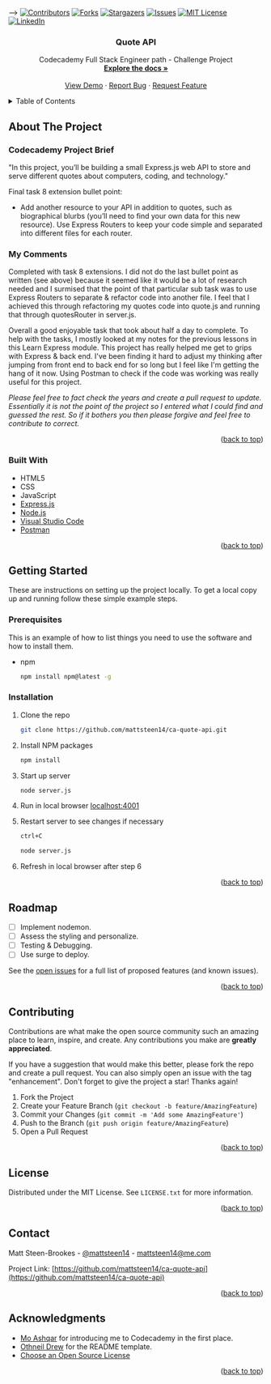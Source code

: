 
<a name="readme-top"></a>

-->
[![Contributors][contributors-shield]][contributors-url]
[![Forks][forks-shield]][forks-url]
[![Stargazers][stars-shield]][stars-url]
[![Issues][issues-shield]][issues-url]
[![MIT License][license-shield]][license-url]
[![LinkedIn][linkedin-shield]][linkedin-url]

<h3 align="center">Quote API</h3>

  <p align="center">
    Codecademy Full Stack Engineer path - Challenge Project
    <br />
    <a href="https://github.com/mattsteen14/ca-quote-api"><strong>Explore the docs »</strong></a>
    <br />
    <br />
    <a href="https://github.com/mattsteen14/ca-quote-api">View Demo</a>
    ·
    <a href="https://github.com/mattsteen14/ca-quote-api/issues/new?labels=bug&template=bug-report---.md">Report Bug</a>
    ·
    <a href="https://github.com/mattsteen14/ca-quote-api/issues/new?labels=enhancement&template=feature-request---.md">Request Feature</a>
  </p>
</div>


<!-- TABLE OF CONTENTS -->
<details>
  <summary>Table of Contents</summary>
  <ol>
    <li>
      <a href="#about-the-project">About The Project</a>
      <ul>
        <li><a href="#built-with">Built With</a></li>
      </ul>
    </li>
    <li>
      <a href="#getting-started">Getting Started</a>
      <ul>
        <li><a href="#prerequisites">Prerequisites</a></li>
        <li><a href="#installation">Installation</a></li>
      </ul>
    </li>
    <li><a href="#roadmap">Roadmap</a></li>
    <li><a href="#contributing">Contributing</a></li>
    <li><a href="#license">License</a></li>
    <li><a href="#contact">Contact</a></li>
    <li><a href="#acknowledgments">Acknowledgments</a></li>
  </ol>
</details>



<!-- ABOUT THE PROJECT -->
## About The Project

### Codecademy Project Brief

"In this project, you’ll be building a small Express.js web API to store and serve different quotes about computers, coding, and technology."

Final task 8 extension bullet point:
* Add another resource to your API in addition to quotes, such as biographical blurbs (you’ll need to find your own data for this new resource). Use Express Routers to keep your code simple and separated into different files for each router.

### My Comments

Completed with task 8 extensions. I did not do the last bullet point as written (see above) because it seemed like it would be a lot of research needed and I surmised that the point of that particular sub task was to use Express Routers to separate & refactor code into another file. I feel that I achieved this through refactoring my quotes code into quote.js and running that through quotesRouter in server.js. 

Overall a good enjoyable task that took about half a day to complete. To help with the tasks, I mostly looked at my notes for the previous lessons in this Learn Express module. This project has really helped me get to grips with Express & back end. I've been finding it hard to adjust my thinking after jumping from front end to back end for so long but I feel like I'm getting the hang of it now. Using Postman to check if the code was working was really useful for this project.

*Please feel free to fact check the years and create a pull request to update. Essentially it is not the point of the project so I entered what I could find and guessed the rest. So if it bothers you then please forgive and feel free to contribute to correct.*

<p align="right">(<a href="#readme-top">back to top</a>)</p>


### Built With

- HTML5
- CSS
- JavaScript
- [Express.js](http://expressjs.com/)
- [Node.js](https://nodejs.org/en)
- [Visual Studio Code](https://code.visualstudio.com)
- [Postman](http://postman.com)

<p align="right">(<a href="#readme-top">back to top</a>)</p>



<!-- GETTING STARTED -->
## Getting Started

These are instructions on setting up the project locally.
To get a local copy up and running follow these simple example steps.

### Prerequisites

This is an example of how to list things you need to use the software and how to install them.
* npm
  ```sh
  npm install npm@latest -g
  ```

### Installation

<!-- 1. Get a free API Key at [https://example.com](https://example.com) -->
1. Clone the repo
   ```sh
   git clone https://github.com/mattsteen14/ca-quote-api.git
   ```
2. Install NPM packages
   ```sh
   npm install
   ```
3. Start up server
   ```sh
   node server.js
   ```
4. Run in local browser
[localhost:4001](http://localhost:4001/)

5. Restart server to see changes if necessary
   ```sh
   ctrl+C
   ```
   ```sh
   node server.js
   ```
6. Refresh in local browser after step 6

<p align="right">(<a href="#readme-top">back to top</a>)</p>

<!-- ROADMAP -->
## Roadmap

- [ ] Implement nodemon.
- [ ] Assess the styling and personalize.
- [ ] Testing & Debugging.
- [ ] Use surge to deploy.

See the [open issues](https://github.com/mattsteen14/ca-quote-api/issues) for a full list of proposed features (and known issues).

<p align="right">(<a href="#readme-top">back to top</a>)</p>



<!-- CONTRIBUTING -->
## Contributing

Contributions are what make the open source community such an amazing place to learn, inspire, and create. Any contributions you make are **greatly appreciated**.

If you have a suggestion that would make this better, please fork the repo and create a pull request. You can also simply open an issue with the tag "enhancement".
Don't forget to give the project a star! Thanks again!

1. Fork the Project
2. Create your Feature Branch (`git checkout -b feature/AmazingFeature`)
3. Commit your Changes (`git commit -m 'Add some AmazingFeature'`)
4. Push to the Branch (`git push origin feature/AmazingFeature`)
5. Open a Pull Request

<p align="right">(<a href="#readme-top">back to top</a>)</p>



<!-- LICENSE -->
## License

Distributed under the MIT License. See `LICENSE.txt` for more information.

<p align="right">(<a href="#readme-top">back to top</a>)</p>



<!-- CONTACT -->
## Contact

Matt Steen-Brookes - [@mattsteen14](https://twitter.com/mattsteen14) - mattsteen14@me.com

Project Link: [https://github.com/mattsteen14/ca-quote-api](https://github.com/mattsteen14/ca-quote-api)

<p align="right">(<a href="#readme-top">back to top</a>)</p>



<!-- ACKNOWLEDGMENTS -->
## Acknowledgments

* [Mo Ashqar](https://github.com/ashqar) for introducing me to Codecademy in the first place. 
* [Othneil Drew](https://github.com/othneildrew) for the README template.
* [Choose an Open Source License](https://choosealicense.com)

<p align="right">(<a href="#readme-top">back to top</a>)</p>



<!-- MARKDOWN LINKS & IMAGES -->
<!-- https://www.markdownguide.org/basic-syntax/#reference-style-links -->
[contributors-shield]: https://img.shields.io/github/contributors/mattsteen14/ca-quote-api.svg?style=for-the-badge
[contributors-url]: https://github.com/mattsteen14/ca-quote-api/graphs/contributors
[forks-shield]: https://img.shields.io/github/forks/mattsteen14/ca-quote-api.svg?style=for-the-badge
[forks-url]: https://github.com/mattsteen14/ca-quote-api/network/members
[stars-shield]: https://img.shields.io/github/stars/mattsteen14/ca-quote-api.svg?style=for-the-badge
[stars-url]: https://github.com/mattsteen14/ca-quote-api/stargazers
[issues-shield]: https://img.shields.io/github/issues/mattsteen14/ca-quote-api.svg?style=for-the-badge
[issues-url]: https://github.com/mattsteen14/ca-quote-api/issues
[license-shield]: https://img.shields.io/github/license/mattsteen14/ca-quote-api.svg?style=for-the-badge
[license-url]: https://github.com/mattsteen14/ca-quote-api/blob/main/LICENSE
[linkedin-shield]: https://img.shields.io/badge/-LinkedIn-black.svg?style=for-the-badge&logo=linkedin&colorB=555
[linkedin-url]: https://www.linkedin.com/in/mattsteen14
[product-screenshot]: /portfolio/resources/images/PortfolioScreenshot.png
[Next.js]: https://img.shields.io/badge/next.js-000000?style=for-the-badge&logo=nextdotjs&logoColor=white
[Next-url]: https://nextjs.org/
[React.js]: https://img.shields.io/badge/React-20232A?style=for-the-badge&logo=react&logoColor=61DAFB
[React-url]: https://reactjs.org/
[Vue.js]: https://img.shields.io/badge/Vue.js-35495E?style=for-the-badge&logo=vuedotjs&logoColor=4FC08D
[Vue-url]: https://vuejs.org/
[Angular.io]: https://img.shields.io/badge/Angular-DD0031?style=for-the-badge&logo=angular&logoColor=white
[Angular-url]: https://angular.io/
[Svelte.dev]: https://img.shields.io/badge/Svelte-4A4A55?style=for-the-badge&logo=svelte&logoColor=FF3E00
[Svelte-url]: https://svelte.dev/
[Laravel.com]: https://img.shields.io/badge/Laravel-FF2D20?style=for-the-badge&logo=laravel&logoColor=white
[Laravel-url]: https://laravel.com
[Bootstrap.com]: https://img.shields.io/badge/Bootstrap-563D7C?style=for-the-badge&logo=bootstrap&logoColor=white
[Bootstrap-url]: https://getbootstrap.com
[JQuery.com]: https://img.shields.io/badge/jQuery-0769AD?style=for-the-badge&logo=jquery&logoColor=white
[JQuery-url]: https://jquery.com 
